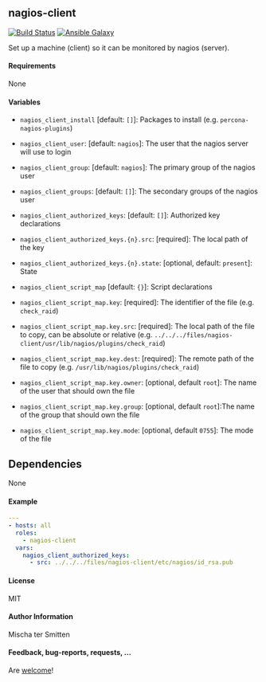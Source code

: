 ## nagios-client

[![Build Status](https://travis-ci.org/Oefenweb/ansible-nagios-client.svg?branch=master)](https://travis-ci.org/Oefenweb/ansible-nagios-client) [![Ansible Galaxy](http://img.shields.io/badge/ansible--galaxy-nagios--client-blue.svg)](https://galaxy.ansible.com/Oefenweb/nagios-client)

Set up a machine (client) so it can be monitored by nagios (server).

#### Requirements

None

#### Variables

* `nagios_client_install`  [default: `[]`]: Packages to install (e.g. `percona-nagios-plugins`)
* `nagios_client_user`: [default: `nagios`]: The user that the nagios server will use to login
* `nagios_client_group`: [default: `nagios`]: The primary group of the nagios user
* `nagios_client_groups`: [default: `[]`]: The secondary groups of the nagios user

* `nagios_client_authorized_keys`: [default: `[]`]: Authorized key declarations
* `nagios_client_authorized_keys.{n}.src`: [required]: The local path of the key
* `nagios_client_authorized_keys.{n}.state`: [optional, default: `present`]: State

* `nagios_client_script_map` [default: `{}`]: Script declarations
* `nagios_client_script_map.key`: [required]: The identifier of the file (e.g. `check_raid`)
* `nagios_client_script_map.key.src`: [required]: The local path of the file to copy, can be absolute or relative (e.g. `../../../files/nagios-client/usr/lib/nagios/plugins/check_raid`)
* `nagios_client_script_map.key.dest`: [required]: The remote path of the file to copy (e.g. `/usr/lib/nagios/plugins/check_raid`)
* `nagios_client_script_map.key.owner`: [optional, default `root`]: The name of the user that should own the file
* `nagios_client_script_map.key.group`: [optional, default `root`]:The name of the group that should own the file
* `nagios_client_script_map.key.mode`: [optional, default `0755`]: The mode of the file

## Dependencies

None

#### Example

```yaml
---
- hosts: all
  roles:
    - nagios-client
  vars:
    nagios_client_authorized_keys:
      - src: ../../../files/nagios-client/etc/nagios/id_rsa.pub
```

#### License

MIT

#### Author Information

Mischa ter Smitten

#### Feedback, bug-reports, requests, ...

Are [welcome](https://github.com/Oefenweb/ansible-nagios-client/issues)!
